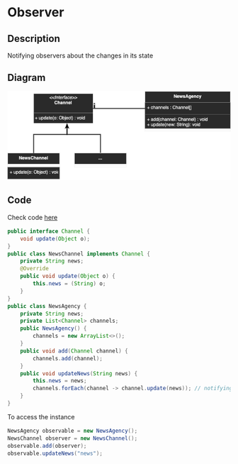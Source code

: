 # Observer

## Description
Notifying observers about the changes in its state 

## Diagram
<p align="center">
  <img src="diagrams/observer.png">
</p>

## Code
Check code [here](../src/main/java/com/devt/patterns/observer)

```java
public interface Channel {
    void update(Object o);
}
public class NewsChannel implements Channel {
    private String news;
    @Override
    public void update(Object o) {
        this.news = (String) o;
    }
}
public class NewsAgency {
    private String news;
    private List<Channel> channels;
    public NewsAgency() {
        channels = new ArrayList<>();
    }
    public void add(Channel channel) {
        channels.add(channel);
    }
    public void updateNews(String news) {
        this.news = news;
        channels.forEach(channel -> channel.update(news)); // notifying all channels
    }
}
```

To access the instance
```java
NewsAgency observable = new NewsAgency();
NewsChannel observer = new NewsChannel();
observable.add(observer);
observable.updateNews("news");
```
